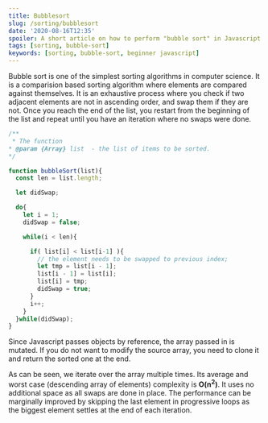 ```yaml
---
title: Bubblesort
slug: /sorting/bubblesort
date: '2020-08-16T12:35'
spoiler: A short article on how to perform "bubble sort" in Javascript
tags: [sorting, bubble-sort]
keywords: [sorting, bubble-sort, beginner javascript]
---
```


Bubble sort is one of the simplest sorting algorithms in computer science.
It is a comparision based sorting algorithm where elements are compared against
themselves. It is an exhaustive process where you check if two adjacent elements
are not in ascending order, and swap them if they are not. Once you reach the end
of the list, you restart from the beginning of the list and repeat until you have
an iteration where no swaps were done.

```js
/**
 * The function
* @param {Array} list  - the list of items to be sorted.
*/

function bubbleSort(list){
  const len = list.length;

  let didSwap;

  do{
    let i = 1;
    didSwap = false;

    while(i < len){

      if( list[i] < list[i-1] ){
        // the element needs to be swapped to previous index;
        let tmp = list[i - 1];
        list[i - 1] = list[i];
        list[i] = tmp;
        didSwap = true;
      }
      i++;
    }
  }while(didSwap);
}
```
Since Javascript passes objects by reference, the array passed in is mutated. If you do not want to modify the source array,
you need to clone it and return the sorted one at the end.

As can be seen, we iterate over the array multiple times. Its average and worst case (descending array of elements) complexity is **O(n<sup>2</sup>)**. It uses no additional
space as all swaps are done in place. The performance can be marginally improved by skipping the last element in progressive loops
as the biggest element settles at the end of each iteration.
